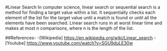 #Linear Search
In computer science, linear search or sequential search is a method for finding a target value within a list. It sequentially checks each element of the list for the target value until a match is found or until all the elements have been searched.
Linear search runs in at worst linear time and makes at most n comparisons, where n is the length of the list. 

##References-
-[Wikipedia] https://en.wikipedia.org/wiki/Linear_search
-[Youtube] https://www.youtube.com/watch?v=SGU9duLE30w
